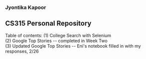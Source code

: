 
### Jyontika Kapoor
## CS315 Personal Repository

Table of contents:
(1) College Search with Selenium <br>
(2) Google Top Stories -- completed in Week Two <br>
(3) Updated Google Top Stories -- Eni's notebook filled in with my responses, 2/26 <br>
